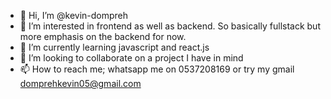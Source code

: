- 👋 Hi, I’m @kevin-dompreh
- 👀 I’m interested in frontend as well as backend. So basically fullstack but more emphasis on the backend for now.
- 🌱 I’m currently learning javascript and react.js
- 💞️ I’m looking to collaborate on a project I have in mind
- 📫 How to reach me; whatsapp me on 0537208169 or try my gmail domprehkevin05@gmail.com

<!---
kevin-dompreh/kevin-dompreh is a ✨ special ✨ repository because its `README.md` (this file) appears on your GitHub profile.
You can click the Preview link to take a look at your changes.
--->
